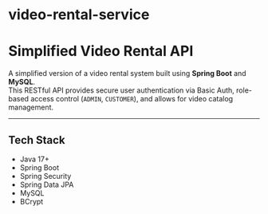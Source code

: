 # video-rental-service
# Simplified Video Rental API

A simplified version of a video rental system built using **Spring Boot** and **MySQL**.  
This RESTful API provides secure user authentication via Basic Auth, role-based access control (`ADMIN`, `CUSTOMER`), and allows for video catalog management.

___

## Tech Stack
- Java 17+
- Spring Boot
- Spring Security
- Spring Data JPA
- MySQL
- BCrypt